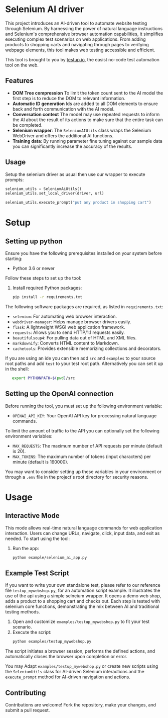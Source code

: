 
# Selenium AI driver

This project introduces an AI-driven tool to automate website testing through Selenium. By harnessing the power of natural language instructions and Selenium's comprehensive browser automation capabilities, it simplifies executing complex test scenarios on web applications. From adding products to shopping carts and navigating through pages to verifying webpage elements, this tool makes web testing accessible and efficient.

This tool is brought to you by [testup.io](https://testup.io),
the easist no-code test automation tool on the web.

## Features

- **DOM Tree compression** To limit the token count sent to the AI model the first step is to reduce the DOM to relevant information.
- **Automatic ID generation** Ids are added to all DOM elements to ensure back and forth communication with the AI model.
- **Conversation context** The model may use repeated requests to inform the AI about the result of its actions to make sure that the entire task can be completed.
- **Selenium wrapper**: The `SeleniumAIUtils` class wraps the Selenium WebDriver and offers the additional AI functions.
- **Training data**: By running parameter fine tuning against our sample data you can significantly increase the accuracy of the results.

## Usage

Setup the selenium driver as usual then use our wrapper to execute prompts:

```python
selenium_utils = SeleniumAiUtils()
selenium_utils.set_local_driver(driver, url)

selenium_utils.execute_prompt("put any product in shopping cart")
```

# Setup

## Setting up python

Ensure you have the following prerequisites installed on your system before starting:

- Python 3.6 or newer

Follow these steps to set up the tool:

1. Install required Python packages:
   ```bash
   pip install -r requirements.txt
   ```

The following software packages are required, as listed in `requirements.txt`:

- `selenium`: For automating web browser interaction.
- `webdriver-manager`: Helps manage browser drivers easily.
- `flask`: A lightweight WSGI web application framework.
- `requests`: Allows you to send HTTP/1.1 requests easily.
- `beautifulsoup4`: For pulling data out of HTML and XML files.
- `markdownify`: Converts HTML content to Markdown.
- `cachetools`: Provides extensible memorizing collections and decorators.

If you are using an ide you can then add `src` and `examples` to your source root paths and add
`test` to your test root path. Alternatively you can set it up in the shell:

```bash
   export PYTHONPATH=$(pwd)/src
```

## Setting up the OpenAI connection

Before running the tool, you must set up the following environment variable:

- `OPENAI_API_KEY`: Your OpenAI API key for processing natural language commands.

To limit the amount of traffic to the API you can optionally set the following environment variables:

- `MAX_REQUESTS`: The maximum number of API requests per minute (default is 20).
- `MAX_TOKENS`: The maximum number of tokens (input characters) per minute (default is 160000).

You may want to consider setting up these variables in your environment or through a `.env` file in the project's root directory for security reasons.


# Usage

## Interactive Mode

This mode allows real-time natural language commands for web application interaction. Users can change URLs, navigate, click, input data, and exit as needed.
To start using the tool:

1. Run the app:
   ```bash
   python example/selenium_ai_app.py
   ```

## Example Test Script

If you want to write your own standalone test, please refer to our reference file
`testup_mywebshop.py`,  for an automation script example. It illustrates the use of the api
using a simple selneium wrapper. It opens a demo web shop, adds a product to a shopping
cart and checks out. Each step is tested with selenium core functions, demonstrating the mix between
AI and traditional testing methods.

1. Open and customize `examples/testup_mywebshop.py` to fit your test scenario.
2. Execute the script:
   ```bash
   python examples/testup_mywebshop.py
   ```

The script initiates a browser session, performs the defined actions, and automatically closes the browser upon completion or error.

You may Adapt `examples/testup_mywebshop.py` or create new scripts using the `SeleniumUtils` class
for AI-driven Selenium interactions and the `execute_prompt` method for AI-driven navigation
and actions.


## Contributing

Contributions are welcome! Fork the repository, make your changes, and submit a pull request.
